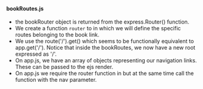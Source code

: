 #### bookRoutes.js 
- the bookRouter object is returned from the express.Router() function.  
- We create a function `router` to in which we will define the specific routes belonging to the book link. 
- We use the route('/').get() which seems to be functionally equivalent to app.get('/'). Notice that inside the bookRoutes, we now have a new root expressed as '/'. 
- On app.js, we have an array of objects representing our navigation links. These can be passed to the ejs render. 
- On app.js we require the router function in but at the same time call the function with the nav parameter. 
 
